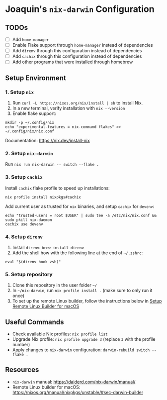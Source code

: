 # Joaquin's `nix-darwin` Configuration

## TODOs

- [ ] Add `home-manager`
- [ ] Enable Flake support through `home-manager` instead of dependencies
- [ ] Add `direnv` through this configuration instead of dependencies
- [ ] Add `cachix` through this configuration instead of dependencies
- [ ] Add other programs that were installed through homebrew

## Setup Environment

### 1. Setup `nix`

1. Run `curl -L https://nixos.org/nix/install | sh` to install Nix.
2. In a new terminal, verify installation with `nix --version`
3. Enable flake support:
```shell
mkdir -p ~/.config/nix
echo "experimental-features = nix-command flakes" >> ~/.config/nix/nix.conf
```

Documentation: https://nix.dev/install-nix

### 2. Setup `nix-darwin`

Run `nix run nix-darwin -- switch --flake .`

### 3. Setup `cachix`

Install `cachix` flake profile to speed up installations:

```shell
nix profile install nixpkgs#cachix
```

Add current user as trusted for `nix` binaries, and setup `cachix` for `devenv`:

```shell
echo "trusted-users = root $USER" | sudo tee -a /etc/nix/nix.conf && sudo pkill nix-daemon
cachix use devenv
```

### 4. Setup `direnv`

1. Install `direnv`: `brew install direnv`
2. Add the shell how with the following line at the end of `~/.zshrc`:
```shell
eval "$(direnv hook zsh)"
```

### 5. Setup repository

1. Clone this repository in the user folder `~/`
2. In `~/nix-darwin`, run `nix profile install .` (make sure to only run it once)
3. To set up the remote Linux builder, follow the instructions below in [Setup Remote Linux Builder for macOS](#setup-remote-linux-builder-for-macos)

## Useful Commands

* Check available Nix profiles: `nix profile list`
* Upgrade Nix profile: `nix profile upgrade 3` (replace `3` with the profile number)
* Apply changes to `nix-darwin` configuration: `darwin-rebuild switch --flake .`

## Resources

- `nix-darwin` manual: https://daiderd.com/nix-darwin/manual/
- Remote Linux builder for macOS: https://nixos.org/manual/nixpkgs/unstable/#sec-darwin-builder
